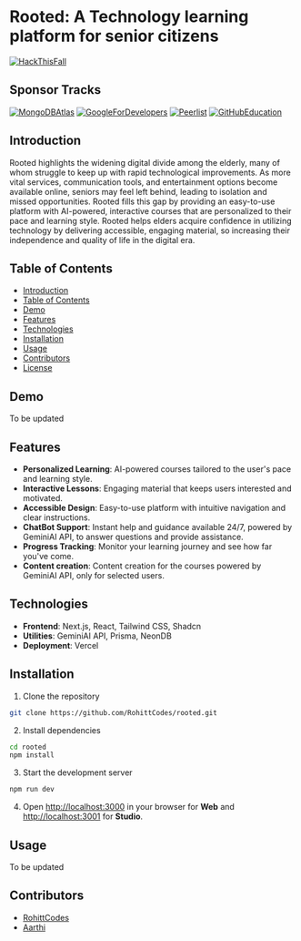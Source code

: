 # Rooted: A Technology learning platform for senior citizens
[![HackThisFall](https://img.shields.io/badge/HachThisFall-00A550?labelColor=16202D&style=for-the-badge&link=https://hackthisfall.tech/)](https://hackthisfall.tech/)

## Sponsor Tracks
[![MongoDBAtlas](https://img.shields.io/badge/MongoDBAtlas-4EA94B?labelColor=16202D&style=for-the-badge&link=https://www.mongodb.com/)](https://www.mongodb.com/)
[![GoogleForDevelopers](https://img.shields.io/badge/GoogleForDevelopers-4285F4?labelColor=16202D&style=for-the-badge&link=https://developers.google.com/)](https://developers.google.com/)
[![Peerlist](https://img.shields.io/badge/Peerlist-00A550?labelColor=16202D&style=for-the-badge&link=https://peerlist.io/)](https://peerlist.io/)
[![GitHubEducation](https://img.shields.io/badge/GitHubEducation-000000?labelColor=16202D&style=for-the-badge&link=https://education.github.com/)](https://education.github.com/)

## Introduction
Rooted highlights the widening digital divide among the elderly, many of whom struggle to keep up with rapid technological improvements. As more vital services, communication tools, and entertainment options become available online, seniors may feel left behind, leading to isolation and missed opportunities. Rooted fills this gap by providing an easy-to-use platform with AI-powered, interactive courses that are personalized to their pace and learning style. Rooted helps elders acquire confidence in utilizing technology by delivering accessible, engaging material, so increasing their independence and quality of life in the digital era.

## Table of Contents
- [Introduction](#introduction)
- [Table of Contents](#table-of-contents)
- [Demo](#demo)
- [Features](#features)
- [Technologies](#technologies)
- [Installation](#installation)
- [Usage](#usage)
- [Contributors](#contributors)
- [License](#license)

## Demo
To be updated

## Features
- **Personalized Learning**: AI-powered courses tailored to the user's pace and learning style.
- **Interactive Lessons**: Engaging material that keeps users interested and motivated.
- **Accessible Design**: Easy-to-use platform with intuitive navigation and clear instructions.
- **ChatBot Support**: Instant help and guidance available 24/7, powered by GeminiAI API, to answer questions and provide assistance.
- **Progress Tracking**: Monitor your learning journey and see how far you've come.
- **Content creation**: Content creation for the courses powered by GeminiAI API, only for selected users.

## Technologies
- **Frontend**: Next.js, React, Tailwind CSS, Shadcn
- **Utilities**: GeminiAI API, Prisma, NeonDB
- **Deployment**: Vercel

## Installation
1. Clone the repository
```bash
git clone https://github.com/RohittCodes/rooted.git
```

2. Install dependencies
```bash
cd rooted
npm install
```

3. Start the development server
```bash
npm run dev
```

4. Open [http://localhost:3000](http://localhost:3000) in your browser for **Web** and [http://localhost:3001](http://localhost:3001) for **Studio**.

## Usage
To be updated

## Contributors
- [RohittCodes](https://github.com/rohittcodes)
- [Aarthi](https://github.com/aarthi-kumari)